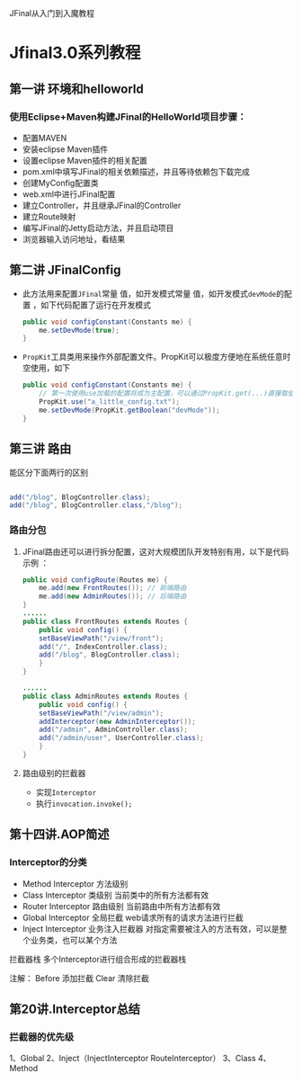 JFinal从入门到入魔教程

# Jfinal3.0系列教程
## 第一讲 环境和helloworld
### 使用Eclipse+Maven构建JFinal的HelloWorld项目步骤：
- 配置MAVEN
- 安装eclipse Maven插件
- 设置eclipse Maven插件的相关配置
- pom.xml中填写JFinal的相关依赖描述，并且等待依赖包下载完成
- 创建MyConfig配置类
- web.xml中进行JFinal配置
- 建立Controller，并且继承JFinal的Controller
- 建立Route映射
- 编写JFinal的Jetty启动方法，并且启动项目
- 浏览器输入访问地址，看结果

## 第二讲 JFinalConfig
- 此方法用来配置`JFinal`常量 值，如开发模式常量 值，如开发模式`devMode`的配置 ，如下代码配置了运行在开发模式       
    ```java
    public void configConstant(Constants me) {
        me.setDevMode(true);
    }
    ```
- `PropKit`工具类用来操作外部配置文件。PropKit可以极度方便地在系统任意时空使用，如下     
    ```java
    public void configConstant(Constants me) {
        // 第一次使用use加载的配置将成为主配置，可以通过PropKit.get(...)直接取值
        PropKit.use("a_little_config.txt");
        me.setDevMode(PropKit.getBoolean("devMode"));
    }
    ```

## 第三讲 路由
能区分下面两行的区别
```java

add("/blog", BlogController.class);
add("/blog", BlogController.class,"/blog");
```

### 路由分包
1. JFinal路由还可以进行拆分配置，这对大规模团队开发特别有用，以下是代码示例 ：    
    ```java
    public void configRoute(Routes me) {
        me.add(new FrontRoutes()); // 前端路由
        me.add(new AdminRoutes()); // 后端路由
    }
    ......
    public class FrontRoutes extends Routes {
        public void config() {
        setBaseViewPath("/view/front");
        add("/", IndexController.class);
        add("/blog", BlogController.class);
        }
    }
    
    ......
    public class AdminRoutes extends Routes {
        public void config() {
        setBaseViewPath("/view/admin");
        addInterceptor(new AdminInterceptor());
        add("/admin", AdminController.class);
        add("/admin/user", UserController.class);
        }
    }
    ```

2. 路由级别的拦截器     
    - 实现`Interceptor`
    - 执行`invocation.invoke();`


## 第十四讲.AOP简述
### Interceptor的分类
- Method Interceptor 方法级别
- Class Interceptor 类级别 当前类中的所有方法都有效
- Router Interceptor 路由级别 当前路由中所有方法都有效
- Global Interceptor 全局拦截 web请求所有的请求方法进行拦截
- Inject Interceptor 业务注入拦截器 对指定需要被注入的方法有效，可以是整个业务类，也可以某个方法

拦截器栈 多个Interceptor进行组合形成的拦截器栈

注解：
Before 添加拦截
Clear  清除拦截

## 第20讲.Interceptor总结	
### 拦截器的优先级
1、Global
2、Inject（InjectInterceptor RouteInterceptor）
3、Class
4、Method